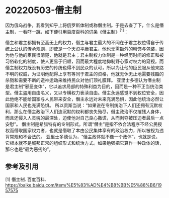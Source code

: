 # 20220503-僭主制

因为俄乌战争，我看到知乎上将俄罗斯体制或称僭主制。于是去查了下，什么是僭主制，一看吓一跳，如下便引用百度百科的词条《僭主制》<sup>[1]</sup>：

僭主和君主都拥有至高无上的权力，僭主与君主最大的不同在于君主权位得自于传统上公认的传承规则，即使是一个天资平庸君主，他也无需额外的粉饰与包装，因为他与他的臣民很清楚，他就是君主；君主制权力体制是一种经历时间的修正和被习俗软化的制度，使人更易于归顺，因而最大程度地抑制野心家对权力的窥视。而僭主制权力既没有历史的传统也得不到民众的认可，所以为让他的臣民服从他来路不明的权威，为证明他配得上享有等同于君主的资格，他就无休无止地需要残酷的杀戮和需要不断的造神运动来维持民众对他们顶礼膜拜。
亚里士多德认为僭主制是君主制“邪恶变体”，它以追求局部的特殊利益为目的，因而是一种不正当统治类型。僭主盗用自由名义，又以专横权力亵渎自由。僭主永远感觉不到权位安全，因此他绝不能给国家与人民带来安全，僭主永远对未来充满恐惧，因此他统治必然让国家和人民也充满恐惧。
所以贡斯当说：“如果说在专制统治下人们还拥有沉默权利，那么在僭主政治下人们连沉默的权利都丧失殆尽，僭主政治不仅摧残人身体，而且还侵入人灵魂的最深处，迫使他对自己良心撒谎，从而剥夺被压迫者最后一点安慰”。
僭主制是希腊特有的专制形式。所谓“僭主”是指不依合法程序不经公民授权而僭取国家权力者，也就是僭取了本由公民集体享有的政治权力，所以被视为违背常规和不合法的。
亚里士多德认为，“僭主政体就不像一个政体”，也就是说，它根本就不是城邦正常的组织形式和统治方式。如果勉强把它算作一种政体的话，那它也是“最为恶劣的”。

## 参考及引用

[1] 僭主制. 百度百科. <https://baike.baidu.com/item/%E5%83%AD%E4%B8%BB%E5%88%B6/1957575>
